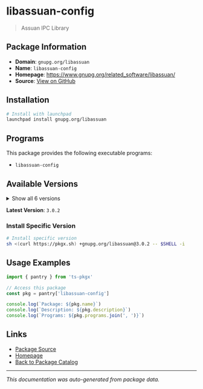 # libassuan-config

> Assuan IPC Library

## Package Information

- **Domain**: `gnupg.org/libassuan`
- **Name**: `libassuan-config`
- **Homepage**: https://www.gnupg.org/related_software/libassuan/
- **Source**: [View on GitHub](https://github.com/pkgxdev/pantry/tree/main/projects/gnupg.org/libassuan/package.yml)

## Installation

```bash
# Install with launchpad
launchpad install gnupg.org/libassuan
```

## Programs

This package provides the following executable programs:

- `libassuan-config`

## Available Versions

<details>
<summary>Show all 6 versions</summary>

- `3.0.2`, `3.0.1`, `3.0.0`, `2.5.7`, `2.5.6`
- `2.5.5`

</details>

**Latest Version**: `3.0.2`

### Install Specific Version

```bash
# Install specific version
sh <(curl https://pkgx.sh) +gnupg.org/libassuan@3.0.2 -- $SHELL -i
```

## Usage Examples

```typescript
import { pantry } from 'ts-pkgx'

// Access this package
const pkg = pantry['libassuan-config']

console.log(`Package: ${pkg.name}`)
console.log(`Description: ${pkg.description}`)
console.log(`Programs: ${pkg.programs.join(', ')}`)
```

## Links

- [Package Source](https://github.com/pkgxdev/pantry/tree/main/projects/gnupg.org/libassuan/package.yml)
- [Homepage](https://www.gnupg.org/related_software/libassuan/)
- [Back to Package Catalog](../../../package-catalog.md)

---

*This documentation was auto-generated from package data.*
